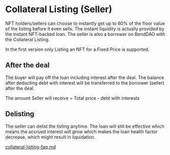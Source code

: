 # Collateral Listing (Seller)

NFT holders/sellers can choose to instantly get up to 60% of the floor value of the listing before it even sells. The instant liquidity is actually provided by the instant NFT-backed loan. The seller is also a borrower on BendDAO with the Collateral Listing.

In the first version only Listing an NFT for a Fixed Price is supported.

## After the deal

The buyer will pay off the loan including interest after the deal. The balance after deducting debt with interest will be transferred to the borrower (seller) after the deal.&#x20;

The amount Seller will receive = Total price - debt with interests  &#x20;

## Delisting

The seller can delist the listing anytime. The loan will still be effective which means the accrued interest will grow which makes the loan health factor decrease, which might result in liquidation.&#x20;



[collateral-listing-faq.md](../faq/collateral-listing-faq.md "mention")

[ ](../faq/collateral-listing-faq.md)
